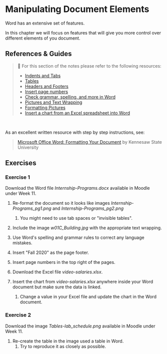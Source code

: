 # Manipulating Document Elements

Word has an extensive set of features.

In this chapter we will focus on features that will give you more control over different elements of you document.

## References & Guides

> 📖 For this section of the notes please refer to the following resources:
>
> - [Indents and Tabs](https://edu.gcfglobal.org/en/word/indents-and-tabs/1/)
> - [Tables](https://edu.gcfglobal.org/en/word/tables/1/)
> - [Headers and Footers](https://edu.gcfglobal.org/en/word/headers-and-footers/1/)
> - [Insert page numbers](https://support.microsoft.com/en-us/office/insert-page-numbers-9f366518-0500-4b45-903d-987d3827c007)
> - [Check grammar, spelling, and more in Word](https://support.microsoft.com/en-us/office/check-grammar-spelling-and-more-in-word-0f43bf32-ccde-40c5-b16a-c6a282c0d251)
> - [Pictures and Text Wrapping](https://edu.gcfglobal.org/en/word/pictures-and-text-wrapping/1/)
> - [Formatting Pictures](https://edu.gcfglobal.org/en/word/formatting-pictures/1/)
> - [Insert a chart from an Excel spreadsheet into Word](https://support.microsoft.com/en-us/office/insert-a-chart-from-an-excel-spreadsheet-into-word-0b4d40a5-3544-4dcd-b28f-ba82a9b9f1e1)

<br>

As an excellent written resource with step by step instructions, see:

> [Microsoft Office Word: Formatting Your Document](https://apps.kennesaw.edu/files/pr_app_uni_cdoc/doc/Word_2016_PC_Formatting_Your_Document.pdf) by Kennesaw State University

## Exercises

### Exercise 1

Download the Word file *Internship-Programs.docx* available in Moodle under Week 11.

1. Re-format the document so it looks like images *Internship-Programs_pg1.png* and *Internship-Programs_pg2.png*
   1. You might need to use tab spaces or "invisible tables".

2. Include the image *w01C_Building.jpg* with the appropriate text wrapping.
3. Use Word's spelling and grammar rules to correct any language mistakes.
4. Insert "Fall 2020" as the page footer.
5. Insert page numbers in the top right of the pages.
6. Download the Excel file *video-salaries.xlsx*.
7. Insert the chart from *video-salaries.xlsx* anywhere inside your Word document but make sure the data is linked.
   1. Change a value in your Excel file and update the chart in the Word document.



### Exercise 2

Download the image *Tables-lab_schedule.png* available in Moodle under Week 11.

1. Re-create the table in the image used a table in Word.
   1. Try to reproduce it as closely as possible.